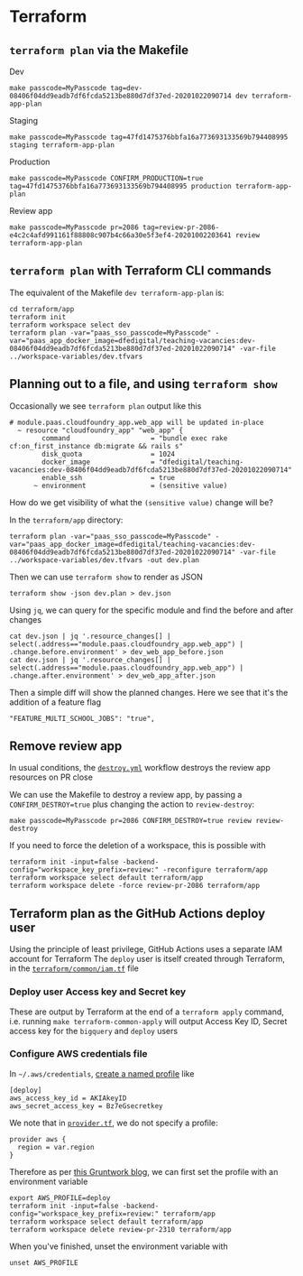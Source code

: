 # Terraform

## `terraform plan` via the Makefile

Dev
```
make passcode=MyPasscode tag=dev-08406f04dd9eadb7df6fcda5213be880d7df37ed-20201022090714 dev terraform-app-plan
```

Staging
```
make passcode=MyPasscode tag=47fd1475376bbfa16a773693133569b794408995 staging terraform-app-plan
```

Production
```
make passcode=MyPasscode CONFIRM_PRODUCTION=true tag=47fd1475376bbfa16a773693133569b794408995 production terraform-app-plan
```

Review app
```
make passcode=MyPasscode pr=2086 tag=review-pr-2086-e4c2c4afd991161f88808c907b4c66a30e5f3ef4-20201002203641 review terraform-app-plan
```

## `terraform plan` with Terraform CLI commands

The equivalent of the Makefile `dev terraform-app-plan` is:
```
cd terraform/app
terraform init
terraform workspace select dev
terraform plan -var="paas_sso_passcode=MyPasscode" -var="paas_app_docker_image=dfedigital/teaching-vacancies:dev-08406f04dd9eadb7df6fcda5213be880d7df37ed-20201022090714" -var-file ../workspace-variables/dev.tfvars
```

## Planning out to a file, and using `terraform show`

Occasionally we see `terraform plan` output like this

```
# module.paas.cloudfoundry_app.web_app will be updated in-place
  ~ resource "cloudfoundry_app" "web_app" {
        command                    = "bundle exec rake cf:on_first_instance db:migrate && rails s"
        disk_quota                 = 1024
        docker_image               = "dfedigital/teaching-vacancies:dev-08406f04dd9eadb7df6fcda5213be880d7df37ed-20201022090714"
        enable_ssh                 = true
      ~ environment                = (sensitive value)
```

How do we get visibility of what the `(sensitive value)` change will be?

In the `terraform/app` directory:

```
terraform plan -var="paas_sso_passcode=MyPasscode" -var="paas_app_docker_image=dfedigital/teaching-vacancies:dev-08406f04dd9eadb7df6fcda5213be880d7df37ed-20201022090714" -var-file ../workspace-variables/dev.tfvars -out dev.plan
```
Then we can use `terraform show` to render as JSON
```
terraform show -json dev.plan > dev.json
```
Using `jq`, we can query for the specific module and find the before and after changes
```
cat dev.json | jq '.resource_changes[] | select(.address=="module.paas.cloudfoundry_app.web_app") | .change.before.environment' > dev_web_app_before.json
cat dev.json | jq '.resource_changes[] | select(.address=="module.paas.cloudfoundry_app.web_app") | .change.after.environment' > dev_web_app_after.json
```

Then a simple diff will show the planned changes.
Here we see that it's the addition of a feature flag
```
"FEATURE_MULTI_SCHOOL_JOBS": "true",
```

## Remove review app

In usual conditions, the [`destroy.yml`](../.github/workflows/destroy.yml) workflow destroys the review app resources on PR close

We can use the Makefile to destroy a review app, by passing a `CONFIRM_DESTROY=true` plus changing the action to `review-destroy`:
```
make passcode=MyPasscode pr=2086 CONFIRM_DESTROY=true review review-destroy
```

If you need to force the deletion of a workspace, this is possible with 
```
terraform init -input=false -backend-config="workspace_key_prefix=review:" -reconfigure terraform/app
terraform workspace select default terraform/app
terraform workspace delete -force review-pr-2086 terraform/app
``` 

## Terraform plan as the GitHub Actions deploy user

Using the principle of least privilege, GitHub Actions uses a separate IAM account for Terraform
The `deploy` user is itself created through Terraform, in the [`terraform/common/iam.tf`](../terraform/common/iam.tf) file

### Deploy user Access key and Secret key

These are output by Terraform at the end of a `terraform apply` command, i.e. running `make terraform-common-apply` will output
Access Key ID, Secret access key for the `bigquery` and `deploy` users

### Configure AWS credentials file

In `~/.aws/credentials`, [create a named profile](https://docs.aws.amazon.com/cli/latest/userguide/cli-configure-profiles.html) like

```
[deploy]
aws_access_key_id = AKIAkeyID
aws_secret_access_key = Bz7eGsecretkey
```

We note that in [`provider.tf`](../terraform/app/provider.tf), we do not specify a profile:

```
provider aws {
  region = var.region
}
```

Therefore as per [this Gruntwork blog](https://blog.gruntwork.io/authenticating-to-aws-with-the-credentials-file-d16c0fbcbf9e), we can first set the profile with an environment variable

```
export AWS_PROFILE=deploy
terraform init -input=false -backend-config="workspace_key_prefix=review:" terraform/app
terraform workspace select default terraform/app
terraform workspace delete review-pr-2310 terraform/app
```

When you've finished, unset the environment variable with
```
unset AWS_PROFILE
```
